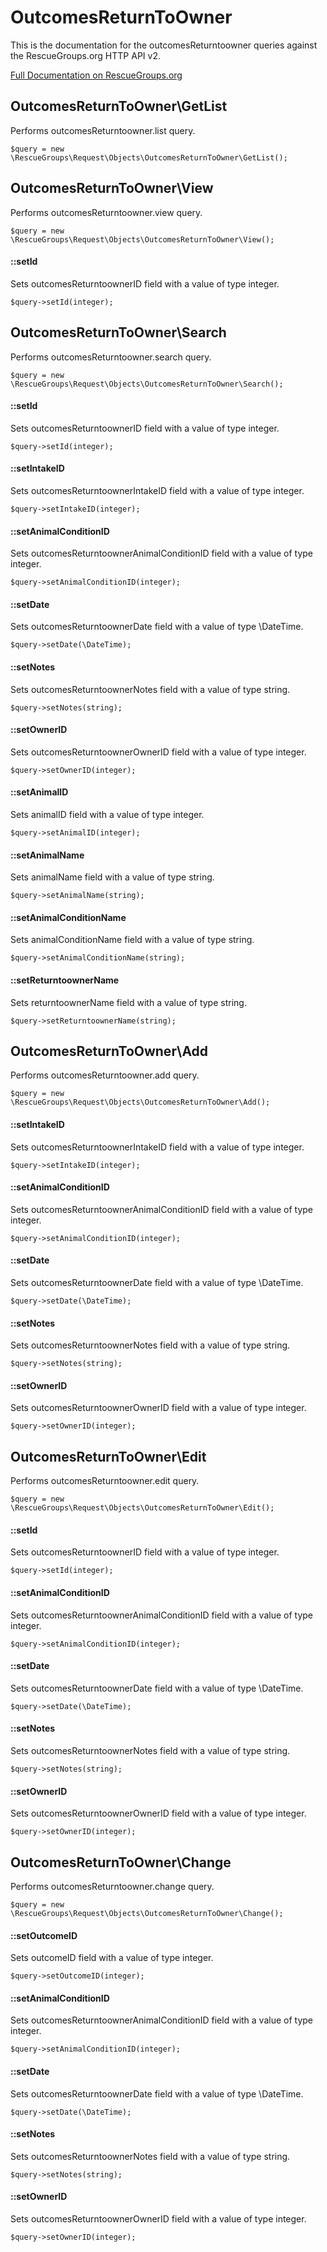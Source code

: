 # OutcomesReturnToOwner

This is the documentation for the outcomesReturntoowner queries against the RescueGroups.org HTTP API v2.

[Full Documentation on RescueGroups.org](https://userguide.rescuegroups.org/display/APIDG/Object+definitions#Objectdefinitions-outcomesReturntoowner)

## OutcomesReturnToOwner\GetList

Performs outcomesReturntoowner.list query.

    $query = new \RescueGroups\Request\Objects\OutcomesReturnToOwner\GetList();



## OutcomesReturnToOwner\View

Performs outcomesReturntoowner.view query.

    $query = new \RescueGroups\Request\Objects\OutcomesReturnToOwner\View();

#### ::setId

Sets outcomesReturntoownerID field with a value of type integer.

    $query->setId(integer);



## OutcomesReturnToOwner\Search

Performs outcomesReturntoowner.search query.

    $query = new \RescueGroups\Request\Objects\OutcomesReturnToOwner\Search();

#### ::setId

Sets outcomesReturntoownerID field with a value of type integer.

    $query->setId(integer);

#### ::setIntakeID

Sets outcomesReturntoownerIntakeID field with a value of type integer.

    $query->setIntakeID(integer);

#### ::setAnimalConditionID

Sets outcomesReturntoownerAnimalConditionID field with a value of type integer.

    $query->setAnimalConditionID(integer);

#### ::setDate

Sets outcomesReturntoownerDate field with a value of type \DateTime.

    $query->setDate(\DateTime);

#### ::setNotes

Sets outcomesReturntoownerNotes field with a value of type string.

    $query->setNotes(string);

#### ::setOwnerID

Sets outcomesReturntoownerOwnerID field with a value of type integer.

    $query->setOwnerID(integer);

#### ::setAnimalID

Sets animalID field with a value of type integer.

    $query->setAnimalID(integer);

#### ::setAnimalName

Sets animalName field with a value of type string.

    $query->setAnimalName(string);

#### ::setAnimalConditionName

Sets animalConditionName field with a value of type string.

    $query->setAnimalConditionName(string);

#### ::setReturntoownerName

Sets returntoownerName field with a value of type string.

    $query->setReturntoownerName(string);



## OutcomesReturnToOwner\Add

Performs outcomesReturntoowner.add query.

    $query = new \RescueGroups\Request\Objects\OutcomesReturnToOwner\Add();

#### ::setIntakeID

Sets outcomesReturntoownerIntakeID field with a value of type integer.

    $query->setIntakeID(integer);

#### ::setAnimalConditionID

Sets outcomesReturntoownerAnimalConditionID field with a value of type integer.

    $query->setAnimalConditionID(integer);

#### ::setDate

Sets outcomesReturntoownerDate field with a value of type \DateTime.

    $query->setDate(\DateTime);

#### ::setNotes

Sets outcomesReturntoownerNotes field with a value of type string.

    $query->setNotes(string);

#### ::setOwnerID

Sets outcomesReturntoownerOwnerID field with a value of type integer.

    $query->setOwnerID(integer);



## OutcomesReturnToOwner\Edit

Performs outcomesReturntoowner.edit query.

    $query = new \RescueGroups\Request\Objects\OutcomesReturnToOwner\Edit();

#### ::setId

Sets outcomesReturntoownerID field with a value of type integer.

    $query->setId(integer);

#### ::setAnimalConditionID

Sets outcomesReturntoownerAnimalConditionID field with a value of type integer.

    $query->setAnimalConditionID(integer);

#### ::setDate

Sets outcomesReturntoownerDate field with a value of type \DateTime.

    $query->setDate(\DateTime);

#### ::setNotes

Sets outcomesReturntoownerNotes field with a value of type string.

    $query->setNotes(string);

#### ::setOwnerID

Sets outcomesReturntoownerOwnerID field with a value of type integer.

    $query->setOwnerID(integer);



## OutcomesReturnToOwner\Change

Performs outcomesReturntoowner.change query.

    $query = new \RescueGroups\Request\Objects\OutcomesReturnToOwner\Change();

#### ::setOutcomeID

Sets outcomeID field with a value of type integer.

    $query->setOutcomeID(integer);

#### ::setAnimalConditionID

Sets outcomesReturntoownerAnimalConditionID field with a value of type integer.

    $query->setAnimalConditionID(integer);

#### ::setDate

Sets outcomesReturntoownerDate field with a value of type \DateTime.

    $query->setDate(\DateTime);

#### ::setNotes

Sets outcomesReturntoownerNotes field with a value of type string.

    $query->setNotes(string);

#### ::setOwnerID

Sets outcomesReturntoownerOwnerID field with a value of type integer.

    $query->setOwnerID(integer);





